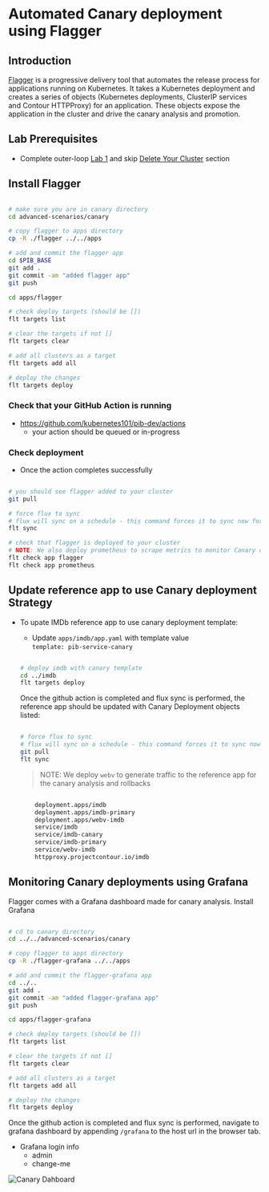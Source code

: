 # Automated Canary deployment using Flagger

## Introduction

[Flagger](https://flagger.app/) is a progressive delivery tool that automates the release process for applications running on Kubernetes. It takes a Kubernetes deployment and creates a series of objects (Kubernetes deployments, ClusterIP services and Contour HTTPProxy) for an application. These objects expose the application in the cluster and drive the canary analysis and promotion.

## Lab Prerequisites

- Complete outer-loop [Lab 1](../../docs/outer-loop.md) and skip [Delete Your Cluster](../../docs/outer-loop.md#delete-your-cluster) section

## Install Flagger

```bash

# make sure you are in canary directory
cd advanced-scenarios/canary

# copy flagger to apps directory
cp -R ./flagger ../../apps

# add and commit the flagger app
cd $PIB_BASE
git add .
git commit -am "added flagger app"
git push

cd apps/flagger

# check deploy targets (should be [])
flt targets list

# clear the targets if not []
flt targets clear

# add all clusters as a target
flt targets add all

# deploy the changes
flt targets deploy

```

### Check that your GitHub Action is running

- <https://github.com/kubernetes101/pib-dev/actions>
  - your action should be queued or in-progress

### Check deployment

- Once the action completes successfully

```bash

# you should see flagger added to your cluster
git pull

# force flux to sync
# flux will sync on a schedule - this command forces it to sync now for debugging
flt sync

# check that flagger is deployed to your cluster
# NOTE: We also deploy prometheus to scrape metrics to monitor Canary deployment
flt check app flagger
flt check app prometheus

```


## Update reference app to use Canary deployment Strategy

- To upate IMDb reference app to use canary deployment template:
  - Update `apps/imdb/app.yaml` with template value </br>
      `template: pib-service-canary`

  ```bash

  # deploy imdb with canary template
  cd ../imdb
  flt targets deploy

  ```

  Once the github action is completed and flux sync is performed, the reference app should be updated with Canary Deployment objects listed:

  ```bash

  # force flux to sync
  # flux will sync on a schedule - this command forces it to sync now for debugging
  git pull
  flt sync

  ```

  > NOTE: We deploy `webv` to generate traffic to the reference app for the canary analysis and rollbacks

  ```bash

      deployment.apps/imdb
      deployment.apps/imdb-primary
      deployment.apps/webv-imdb
      service/imdb
      service/imdb-canary
      service/imdb-primary
      service/webv-imdb
      httpproxy.projectcontour.io/imdb

  ```

## Monitoring Canary deployments using Grafana

Flagger comes with a Grafana dashboard made for canary analysis. Install Grafana

  ```bash

  # cd to canary directory
  cd ../../advanced-scenarios/canary

  # copy flagger to apps directory
  cp -R ./flagger-grafana ../../apps

  # add and commit the flagger-grafana app
  cd ../..
  git add .
  git commit -am "added flagger-grafana app"
  git push

  cd apps/flagger-grafana

  # check deploy targets (should be [])
  flt targets list

  # clear the targets if not []
  flt targets clear

  # add all clusters as a target
  flt targets add all

  # deploy the changes
  flt targets deploy

  ```

Once the github action is completed and flux sync is performed, navigate to grafana dashboard by appending `/grafana` to the host url in the browser tab.

- Grafana login info
  - admin
  - change-me

![Canary Dahboard](../../docs/images/envoyCanaryDashboard.png)
